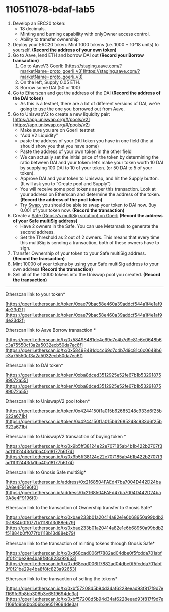 # 110511078-bdaf-lab5

1. Develop an ERC20 token: 
    - 18 decimals.
    - Minting and burning capability with onlyOwner access control.
    - Ability to transfer ownership
2. Deploy your ERC20 token. Mint 1000 tokens (i.e. 1000 * 10^18 units) to yourself. **(Record the address of your own token)**
3. Go to Aave, lend ETH and borrow DAI out **(Record your Borrow transaction)**
    1. Go to AaveV3 Goerli: [https://staging.aave.com/?marketName=proto_goerli_v3](https://staging.aave.com/?marketName=proto_goerli_v3) 
    2. On the left, Supply 0.05 ETH.
    3. Borrow some DAI (50 or 100)
4. Go to Etherscan and get the address of the DAI **(Record the address of the DAI token)**
    - As this is a testnet, there are a lot of different versions of DAI, we’re going to use the one you borrowed out from Aave.
5. Go to UniswapV2 to create a new liquidity pair: [https://app.uniswap.org/#/pools/v2](https://app.uniswap.org/#/pools/v2) 
    - Make sure you are on Goerli testnet
    - “Add V2 Liquidity”
    - paste the address of your DAI token you have in one field (the ui should show you that you have some)
    - Paste the address of your own token in the other field
    - We can actually set the initial price of the token by determining the ratio between DAI and your token: let’s make your token worth 10 DAI by supplying 100 DAI to 10 of your token. (or 50 DAI to 5 of your token).
    - Approve DAI and your token to Uniswap, and hit the Supply button. (It will ask you to “Create pool and Supply”)
    - You will receive some pool tokens as per this transaction. Look at your address on Etherscan and determine the address of the token. **(Record the address of the pool token)**
    - Try [Swap](https://app.uniswap.org/#/swap), you should be able to swap your token to DAI now. Buy 0.001 of your token now. **(Record the transaction)**
6. Create a [Safe (Gnosis’s multiSig solution) on Goerli](https://app.safe.global/new-safe/create) **(Record the address of your Safe multiSig address)**
    - Have 2 owners in the Safe. You can use Metamask to generate the second address.
    - Set the Threshold as 2 out of 2 owners. This means that every time this multiSig is sending a transaction, both of these owners have to sign.
7. Transfer Ownership of your token to your Safe multiSig address. **(Record the transaction)**
8. Mint 10000 of your tokens by using your Safe multiSig address to your own address **(Record the transaction)**
9. Sell all of the 10000 tokens into the Uniswap pool you created. **(Record the transaction)**

---

Etherscan link to your token*

[https://goerli.etherscan.io/token/0xae79bac58e460a39addcf544a1f4e1af94e23d2f](https://goerli.etherscan.io/token/0xae79bac58e460a39addcf544a1f4e1af94e23d2f)

Etherscan link to Aave Borrow transaction *

[https://goerli.etherscan.io/tx/0x58498481dc4c69d7c4b7d9c81c6c0648b6c3a75550cf3a2a5032ecb50da7ec6f](https://goerli.etherscan.io/tx/0x58498481dc4c69d7c4b7d9c81c6c0648b6c3a75550cf3a2a5032ecb50da7ec6f)

Etherscan link to DAI token*

[https://goerli.etherscan.io/token/0xba8dced3512925e52fe67b1b5329187589072a55](https://goerli.etherscan.io/token/0xba8dced3512925e52fe67b1b5329187589072a55)

Etherscan link to UniswapV2 pool token*

[https://goerli.etherscan.io/token/0x4244150f1a015b62685248c933d6f25b622a671b](https://goerli.etherscan.io/token/0x4244150f1a015b62685248c933d6f25b622a671b)

Etherscan link to UniswapV2 transaction of buying token *

[https://goerli.etherscan.io/tx/0x9b5ff38124e22e707185ab4b1b422b2707f3ac11f32443da1ba40a18177b6f74](https://goerli.etherscan.io/tx/0x9b5ff38124e22e707185ab4b1b422b2707f3ac11f32443da1ba40a18177b6f74)

Etherscan link to Gnosis Safe multiSig*

[https://goerli.etherscan.io/address/0x2168504FAEd47ba7004D442D24ba0A8e4F9196f0](https://goerli.etherscan.io/address/0x2168504FAEd47ba7004D442D24ba0A8e4F9196f0)

Etherscan link to the transaction of Ownership transfer to Gnosis Safe*

[https://goerli.etherscan.io/tx/0xbae233b01a20414a82e1e6b68950a99bdb2f51884b0ff077fb1118b13d88eb79](https://goerli.etherscan.io/tx/0xbae233b01a20414a82e1e6b68950a99bdb2f51884b0ff077fb1118b13d88eb79)

Etherscan link to the transaction of minting tokens through Gnosis Safe*

[https://goerli.etherscan.io/tx/0xd68cad006ff7882ad04dbe0f5fcdda701abf3f0f21be29e4ba8f8fc823a92653](https://goerli.etherscan.io/tx/0xd68cad006ff7882ad04dbe0f5fcdda701abf3f0f21be29e4ba8f8fc823a92653)

Etherscan link to the transaction of selling the tokens*

[https://goerli.etherscan.io/tx/0xbf57208d5b94d34af6228eead93f817f9d7e1169fd9b8bb306b3e6519694de3a](https://goerli.etherscan.io/tx/0xbf57208d5b94d34af6228eead93f817f9d7e1169fd9b8bb306b3e6519694de3a)
